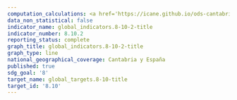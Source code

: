 ```yaml
---
computation_calculations: <a href='https://icane.github.io/ods-cantabria/assets/pdf/8.10.2.1.pdf' target='_blank'>Proporción de personas entre 18 y 79 años que tienen una cuenta corriente</a>
data_non_statistical: false
indicator_name: global_indicators.8-10-2-title
indicator_number: 8.10.2
reporting_status: complete
graph_title: global_indicators.8-10-2-title
graph_type: line
national_geographical_coverage: Cantabria y España
published: true
sdg_goal: '8'
target_name: global_targets.8-10-title
target_id: '8.10'
---
```

